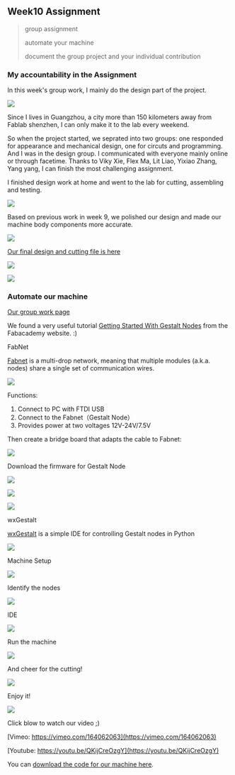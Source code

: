 ## Week10 Assignment

>group assignment
>
>   automate your machine
>
>   document the group project and your individual contribution

### My accountability in the Assignment

In this week's group work, I mainly do the design part of the project.

![](http://7xjpra.com1.z0.glb.clouddn.com/week10work.png) 

Since I lives in Guangzhou, a city more than 150 kilometers away from Fablab shenzhen, I can only make it to the lab every weekend. 

So when the project started, we seprated into two groups: one responded for appearance and mechanical design, one for circuts and programming. And I was in the design group. I communicated with everyone mainly online or through facetime. Thanks to Viky Xie, Flex Ma, Lit Liao, Yixiao Zhang, Yang yang, I can finish the most challenging assignment.

I finished design work at home and went to the lab for cutting, assembling and testing.

![](http://7xjpra.com1.z0.glb.clouddn.com/fabWeek9design4.png)

Based on previous work in week 9, we polished our design and made our machine body components more accurate.

![](http://7xjpra.com1.z0.glb.clouddn.com/fabWeek10finaldesign.jpg)

[Our final design and cutting file is here](https://app.box.com/s/lzsbto5uoa0dp24zv2q6h37nybopd2dw)

![](http://7xjpra.com1.z0.glb.clouddn.com/WeChat_1467164794.jpeg)

![](http://7xjpra.com1.z0.glb.clouddn.com/fabWeek10u43.jpg)

### Automate our machine

[Our group work page](http://archive.fabacademy.org/archives/2016/fablabshenzhen/)

We found a very useful tutorial [Getting Started With Gestalt Nodes](http://archive.fabacademy.org/archives/2016/doc/MachineMakingNotes.html) from the Fabacademy website. :)
 
FabNet

[Fabnet](http://mtm.cba.mit.edu/fabinabox/dev/fabnet/overview.html) is a multi-drop network, meaning that multiple modules (a.k.a. nodes) share a single set of communication wires.

![](http://mtm.cba.mit.edu/fabinabox/dev/fabnet/system.png)

Functions:

1. Connect to PC with FTDI USB
2. Connect to the Fabnet（Gestalt Node）
3. Provides power at two voltages 12V-24V/7.5V
 
Then create a bridge board that adapts the cable to Fabnet:

![](http://7xjpra.com1.z0.glb.clouddn.com/fabWeek10board.png)

 
Download the firmware for Gestalt Node 
 
![](http://7xjpra.com1.z0.glb.clouddn.com/fabWeek10Node.jpg)

![](http://7xjpra.com1.z0.glb.clouddn.com/fabWeek10gestal.jpg)

![](http://7xjpra.com1.z0.glb.clouddn.com/fabWeek10assembly.jpg)

wxGestalt

[wxGestalt](http://archive.fabacademy.org/archives/2016/doc/projects/wxgestalt.html) is a simple IDE for controlling Gestalt nodes in Python
 
![](http://7xjpra.com1.z0.glb.clouddn.com/wxGestalt.png)
 
Machine Setup

![](http://7xjpra.com1.z0.glb.clouddn.com/Machine%20Setup.png)

Identify the nodes

![](http://7xjpra.com1.z0.glb.clouddn.com/Identify%20the%20nodes.jpg)

IDE

![](http://7xjpra.com1.z0.glb.clouddn.com/IDE.png)

Run the machine

![](http://7xjpra.com1.z0.glb.clouddn.com/Run%20the%20machine.png)
 
And cheer for the cutting!

![](http://7xjpra.com1.z0.glb.clouddn.com/fabWeek10video.png)

Enjoy it!

![](http://7xjpra.com1.z0.glb.clouddn.com/fabWeek10enjoy.png)
     
Click blow to watch our video ;)

[Vimeo:  https://vimeo.com/164062063](https://vimeo.com/164062063)

[Youtube: https://youtu.be/QKijCreOzgY](https://youtu.be/QKijCreOzgY)

You can [download the code for our machine here](https://app.box.com/s/ewyr37biexatam9ypsxmsmbkr6fnacdo).